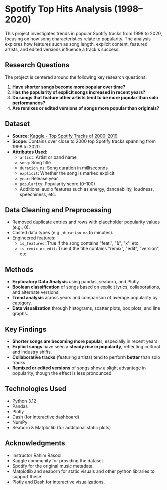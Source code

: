 # Spotify Top Hits Analysis (1998–2020)

This project investigates trends in popular Spotify tracks from 1998 to 2020, focusing on how song characteristics relate to popularity. The analysis explores how features such as song length, explicit content, featured artists, and edited versions influence a track's success.

## Research Questions

The project is centered around the following key research questions:

1. **Have shorter songs become more popular over time?**
2. **Has the popularity of explicit songs increased in recent years?**
3. **Do songs that feature other artists tend to be more popular than solo performances?**
4. **Are remixes or edited versions of songs more popular than originals?**

## Dataset

- **Source**: [Kaggle - Top Spotify Tracks of 2000–2019](https://www.kaggle.com/datasets)
- **Scope**: Contains over close to 2000 top Spotify tracks spanning from 1998 to 2020.
- **Attributes Used**:
  - `artist`: Artist or band name
  - `song`: Song title
  - `duration_ms`: Song duration in milliseconds
  - `explicit`: Whether the song is marked explicit
  - `year`: Release year
  - `popularity`: Popularity score (0–100)
  - Additional audio features such as energy, danceability, loudness, speechiness, etc.

## Data Cleaning and Preprocessing

- Removed duplicate entries and rows with placeholder popularity values (e.g., 0).
- Casted data types (e.g., `duration_ms` to minutes).
- Engineered features:
  - `is_featured`: True if the song contains "feat.", "&", "x", etc.
  - `is_remix_or_edit`: True if the title contains "remix", "edit", "version", etc.


## Methods

- **Exploratory Data Analysis** using pandas, seaborn, and Plotly.
- **Boolean classification** of songs based on explicit lyrics, collaborations, and alternate versions.
- **Trend analysis** across years and comparison of average popularity by category.
- **Data visualization** through histograms, scatter plots, box plots, and line graphs.

## Key Findings

- **Shorter songs are becoming more popular**, especially in recent years.
- **Explicit songs** have seen a **steady rise in popularity**, reflecting cultural and industry shifts.
- **Collaborative tracks** (featuring artists) tend to perform **better** than solo tracks.
- **Remixed or edited versions** of songs show a slight advantage in popularity, though the effect is less pronounced.

## Technologies Used

- Python 3.12
- Pandas
- Plotly
- Dash (for interactive dashboard)
- NumPy
- Seaborn & Matplotlib (for additional static plots)

## Acknowledgments

- Instructor Rahim Rasool.
- Kaggle community for providing the dataset.
- Spotify for the original music metadata.
- Matplotlib and seaborn for static visuals and other python libraries to support these.
- Plotly and Dash for interactive visualizations.
